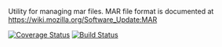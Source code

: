 Utility for managing mar files. MAR file format is documented at https://wiki.mozilla.org/Software_Update:MAR

[![Coverage Status](https://coveralls.io/repos/mozilla/build-mar/badge.svg?branch=master&service=github)](https://coveralls.io/github/mozilla/build-mar?branch=master)
[![Build Status](https://travis-ci.org/mozilla/build-mar.svg)](https://travis-ci.org/mozilla/build-mar)
